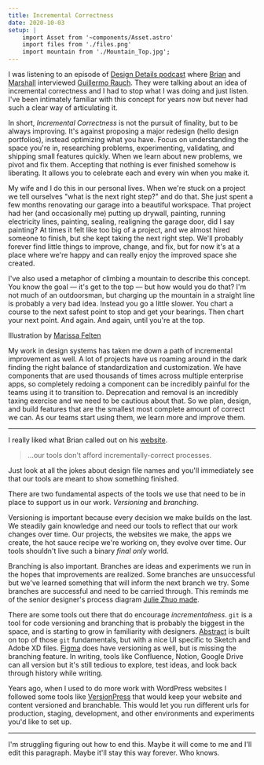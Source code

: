 ```yaml
---
title: Incremental Correctness
date: 2020-10-03
setup: |
    import Asset from '~components/Asset.astro'
    import files from './files.png'
    import mountain from './Mountain_Top.jpg';
---
```


I was listening to an episode of [Design Details podcast](https://designdetails.fm/episodes/113490) where [Brian](https://twitter.com/brian_lovin) and [Marshall](https://twitter.com/marshallbock) interviewed [Guillermo Rauch](https://twitter.com/rauchg). They were talking about an idea of incremental correctness and I had to stop what I was doing and just listen. I've been intimately familiar with this concept for years now but never had such a clear way of articulating it.

In short, _Incremental Correctness_ is not the pursuit of finality, but to be always improving. It's against proposing a major redesign (hello design portfolios), instead optimizing what you have. Focus on understanding the space you're in, researching problems, experimenting, validating, and shipping small features quickly. When we learn about new problems, we pivot and fix them. Accepting that nothing is ever finished somehow is liberating. It allows you to celebrate each and every win when you make it.

My wife and I do this in our personal lives. When we're stuck on a project we tell ourselves "what is the next right step?" and do that. She just spent a few months renovating our garage into a beautiful workspace. That project had her (and occasionally me) putting up drywall, painting, running electricity lines, painting, sealing, realigning the garage door, did I say painting? At times it felt like too big of a project, and we almost hired someone to finish, but she kept taking the next right step. We'll probably forever find little things to improve, change, and fix, but for now it's at a place where we're happy and can really enjoy the improved space she created.

I've also used a metaphor of climbing a mountain to describe this concept. You know the goal &mdash; it's get to the top &mdash; but how would you do that? I'm not much of an outdoorsman, but charging up the mountain in a straight line is probably a very bad idea. Instead you go a little slower. You chart a course to the next safest point to stop and get your bearings. Then chart your next point. And again. And again, until you're at the top.

<Asset src={mountain} alt="a person climbing a mountain">
	Illustration by <a href="//marissaluca.com">Marissa Felten</a>
</Asset>

My work in design systems has taken me down a path of incremental improvement as well. A lot of projects have us roaming around in the dark finding the right balance of standardization and customization. We have components that are used thousands of times across multiple enterprise apps, so completely redoing a component can be incredibly painful for the teams using it to transition to. Deprecation and removal is an incredibly taxing exercise and we need to be cautious about that. So we plan, design, and build features that are the smallest most complete amount of correct we can. As our teams start using them, we learn more and improve them.

---

I really liked what Brian called out on his [website](https://brianlovin.com/overthought/incrementally-correct-personal-websites).

> ...our tools don't afford incrementally-correct processes.

Just look at all the jokes about design file names and you'll immediately see that our tools are meant to show something finished.

<Asset src={files} alt="a giant list of poorly named design files" />

There are two fundamental aspects of the tools we use that need to be in place to support us in our work. _Versioning_ and _branching_.

Versioning is important because every decision we make builds on the last. We steadily gain knowledge and need our tools to reflect that our work changes over time. Our projects, the websites we make, the apps we create, the hot sauce recipe we're working on, they evolve over time. Our tools shouldn't live such a binary _final only_ world.

Branching is also important. Branches are ideas and experiments we run in the hopes that improvements are realized. Some branches are unsuccessful but we've learned something that will inform the next branch we try. Some branches are successful and need to be carried through. This reminds me of the senior designer's process diagram [Julie Zhuo made](https://medium.com/the-year-of-the-looking-glass/junior-designers-vs-senior-designers-fbe483d3b51e).

<Asset src="https://miro.medium.com/max/1000/1*v94epVSu0dQIdRXKnT-VSQ.png" href="https://medium.com/the-year-of-the-looking-glass/junior-designers-vs-senior-designers-fbe483d3b51e" alt="senior designer's process" caption="Julie Zhuo's Senior Designers Process" />

There are some tools out there that do encourage _incrementalness_. `git` is a tool for code versioning and branching that is probably the biggest in the space, and is starting to grow in familiarity with designers. [Abstract](https://www.abstract.com) is built on top of those `git` fundamentals, but with a nice UI specific to Sketch and Adobe XD files. [Figma](https://www.figma.com/files/recent) does have versioning as well, but is missing the branching feature. In writing, tools like Confluence, Notion, Google Drive can all version but it's still tedious to explore, test ideas, and look back through history while writing.

Years ago, when I used to do more work with WordPress websites I followed some tools like [VersionPress](https://versionpress.com) that would keep your website and content versioned and branchable. This would let you run different urls for production, staging, development, and other environments and experiments you'd like to set up.

---

I'm struggling figuring out how to end this. Maybe it will come to me and I'll edit this paragraph. Maybe it'll stay this way forever. Who knows.
